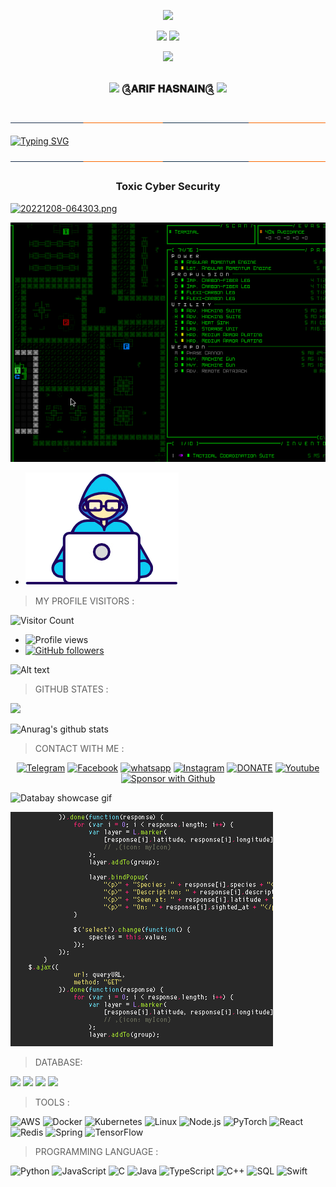 

<p align="center">
 <img src="https://img.shields.io/badge/MADE%20IN-BANGLADESH-green?colorA=%23ff0000&colorB=%23017e40&style=flat-square">
</p>
 
<p align="center">
  <img src="https://img.shields.io/badge/Author-Arif--Hasnain--Misvah-cyan?style=flat-square">
  <img src="https://img.shields.io/badge/Written%20In-Python-cyan?style=flat-square">
</p>







<p align="center"><img src="https://img.shields.io/badge/I AM %20A ELECTRICAL ENGINEER-green?colorA=%23ff0000&colorB=%23017e40&style=flat-square">
 
<h3 align="center">
  <img src="https://emoji.discord.st/emojis/768b108d-274f-4f44-a634-8477b16efce7.gif" width="30">
 ༊𝐀𝐑𝐈𝐅 𝐇𝐀𝐒𝐍𝐀𝐈𝐍༊ 
  <img src="https://emoji.discord.st/emojis/768b108d-274f-4f44-a634-8477b16efce7.gif" width="30">
</h3>
 
<img align="center" alt="line" src="https://github.com/DalpatRathore/dalpatrathore/blob/main/assets/images/line-1.svg">
 
[![Typing SVG](https://readme-typing-svg.herokuapp.com?color=%23F70B10&size=27&lines=👋aSsaLaMuaLaiiQum👋;+WeLcome;+আমার+প্রোফাইলে+ঘুরতে;+আসার+জন্য+ধন্যবাদ;+I+M+ARIF+HASNAIN;+IT's+BRAND😻;+IT'S+NOT+JUST+A+NAME😍)](https://git.io/typing-svg)
 
</p>
 
<img align="center" alt="line" src="https://github.com/DalpatRathore/dalpatrathore/blob/main/assets/images/line-1.svg">
 
<h3 align="center"> Toxic Cyber Security </h3>
 



[![20221208-064303.png](https://i.postimg.cc/rs4btPPd/20221208-064303.png)](https://postimg.cc/K3ZQ6JFF)

![Alt text](https://github.com/MRVIVEK-CODER/MRVIVEK-CODER/raw/main/md7Oqrf.gif)

- ![Alt text](https://github.com/MRVIVEK-CODER/MRVIVEK-CODER/raw/main/Developer.gif)

<!--
**TOXIC-VAU/TOXIC-VAU** is a âœ¨ _special_ âœ¨ repository because its `README.md` (this file) appears on your GitHub profile.





Here are some ideas to get you started:

- ðŸ”­ Iâ€™m currently working on ...
- ðŸŒ± Iâ€™m currently learning ...
- ðŸ‘¯ Iâ€™m looking to collaborate on ...
- ðŸ¤” Iâ€™m looking for help with ...
- ðŸ’¬ Ask me about ...
- ðŸ“« How to reach me: ...
- ðŸ˜„ Pronouns: ...
- âš¡ Fun fact: ...
-->

> MY PROFILE VISITORS :

![Visitor Count](https://profile-counter.glitch.me/TOXIC-VAU/count.svg)

- ![Profile views](https://gpvc.arturio.dev/T0XIC-CYBER)
- [![GitHub followers](https://img.shields.io/github/followers/T0XIC-CYBER.svg?style=social&label=Follow&maxAge=0090900)](https://github.com/T0XIC-CYBER?tab=followers)

![Alt text](https://camo.githubusercontent.com/bdc2bf0e7c954ae3cecff56b9712a4411a87c014780b8de8ee050f4f6a3c7b55/68747470733a2f2f696d672e736869656c64732e696f2f62616467652f57686174736170702d626c61636b3f7374796c653d666f722d7468652d6261646765266c6f676f3d7768617473617070)

> GITHUB STATES :

<a href="https://github.com/T0XIC-CYBER"><img width=550 src="https://github-profile-trophy.vercel.app/?username=T0XIC-CYBER&theme=dracula&no-frame=true&title=Followers,Stars,Commit,Repository,Issues"/></a>

![Anurag's github stats](https://github-readme-stats.vercel.app/api?username=T0XIC-CYBER&theme=merko)

> CONTACT WITH ME :

<p align="left">

<p align="center">
<a href="https://grabify.link/SLCVU3"><img title="Telegram" src="https://img.shields.io/badge/Telegram-black?style=for-the-badge&logo=Telegram"></a>
<a href="https://www.facebook.com/ArifHasNaiN.official"><img title="Facebook" src="https://img.shields.io/badge/Facebook-black?style=for-the-badge&logo=Facebook"></a>
<a href="https://wa.me/+8801612406988"><img title="whatsapp" src="https://img.shields.io/badge/WHATSAPP-%2325D366.svg?&style=for-the-badge&logo=whatsapp&logoColor=white"></a>
<a href="https://www.instagram.com/mohammad_arif_hasnain/"><img title="Instagram" src="https://img.shields.io/badge/instagram-%23E4405F.svg?&style=for-the-badge&logo=instagram&logoColor=white"></a>
<a href="https://www.instamojo.com/@deepanshunarwal/"><img title="DONATE" src="https://img.shields.io/badge/DONATE-lightgrey?style=for-the-badge&logo=Google-pay"></a>
<a href="https://www.youtube.com/channel/UCZZqPRa6GkB4prE3pgynW5w?sub_confirmation=1"><img alt="Youtube" title="Youtube" src="https://img.shields.io/badge/-Subscribe-red?style=for-the-badge&logo=youtube&logoColor=white"/></a>
<a href="https://github.com/sponsors/DenverCoder1"><img alt="Sponsor with Github" title="Sponsor with Github" src="https://img.shields.io/badge/-Sponsor-ea4aaa?style=for-the-badge&logo=github&logoColor=white"/></a>
</p>

<img src="https://github.com/Voyz/voyz_public/blob/master/databay_promo_vidA_gif_A03.gif" alt="Databay showcase gif" title="Databay showcase gif" width="500"/>

![Alt text](https://github.com/MRVIVEK-CODER/Decompiler/raw/main/106824690-8dd73a00-66ad-11eb-89e2-53e13ac6f594.gif)

> DATABASE:

<p>
  <img src="https://img.shields.io/badge/MySQL-00000F?style=for-the-badge&logo=mysql&logoColor=white" />
  <img src="https://img.shields.io/badge/PostgreSQL-316192?style=for-the-badge&logo=postgresql&logoColor=white" />
  <img src="https://img.shields.io/badge/MongoDB-4EA94B?style=for-the-badge&logo=mongodb&logoColor=white" />
  <img src="https://img.shields.io/badge/SQLite-07405E?style=for-the-badge&logo=sqlite&logoColor=white" />
<p>

> TOOLS :

![AWS](https://img.shields.io/badge/-AWS-000?&logo=Amazon-AWS&logoColor=F90)
![Docker](https://img.shields.io/badge/-Docker-000?&logo=Docker)
![Kubernetes](https://img.shields.io/badge/-Kubernetes-000?&logo=Kubernetes)
![Linux](https://img.shields.io/badge/-Linux-000?&logo=Linux)
![Node.js](https://img.shields.io/badge/-Node.js-000?&logo=node.js)
![PyTorch](https://img.shields.io/badge/-PyTorch-000?&logo=PyTorch)
![React](https://img.shields.io/badge/-React-000?&logo=React)
![Redis](https://img.shields.io/badge/-Redis-000?&logo=Redis)
![Spring](https://img.shields.io/badge/-Spring-000?&logo=Spring)
![TensorFlow](https://img.shields.io/badge/-TensorFlow-000?&logo=TensorFlow)

> PROGRAMMING LANGUAGE :

![Python](https://img.shields.io/badge/-Python-000?&logo=Python)
![JavaScript](https://img.shields.io/badge/-JavaScript-000?&logo=JavaScript)
![C](https://img.shields.io/badge/-C-000?&logo=C)
![Java](https://img.shields.io/badge/-Java-000?&logo=Java&logoColor=007396)
![TypeScript](https://img.shields.io/badge/-TypeScript-000?&logo=TypeScript)
![C++](https://img.shields.io/badge/-C++-000?&logo=c%2b%2b&logoColor=00599C)
![SQL](https://img.shields.io/badge/-SQL-000?&logo=MySQL)
![Swift](https://img.shields.io/badge/-Swift-000?&logo=Swift)

